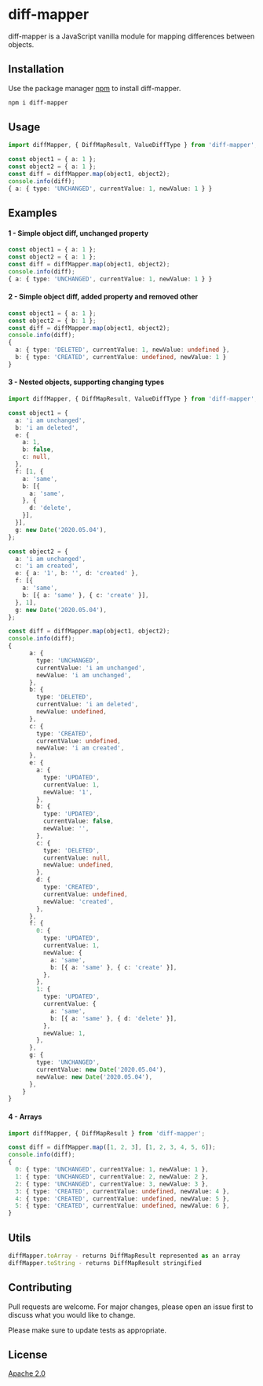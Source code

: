 # diff-mapper

diff-mapper is a JavaScript vanilla module for mapping differences between objects.

## Installation

Use the package manager [npm](https://www.npmjs.com/get-npm) to install diff-mapper.

```bash
npm i diff-mapper
```
## Usage

```typescript
import diffMapper, { DiffMapResult, ValueDiffType } from 'diff-mapper';

const object1 = { a: 1 };
const object2 = { a: 1 };
const diff = diffMapper.map(object1, object2);
console.info(diff);
{ a: { type: 'UNCHANGED', currentValue: 1, newValue: 1 } }
```

## Examples

#### 1 - Simple object diff, unchanged property
```typescript
const object1 = { a: 1 };
const object2 = { a: 1 };
const diff = diffMapper.map(object1, object2);
console.info(diff);
{ a: { type: 'UNCHANGED', currentValue: 1, newValue: 1 } }
```

#### 2 - Simple object diff, added property and removed other
```typescript
const object1 = { a: 1 };
const object2 = { b: 1 };
const diff = diffMapper.map(object1, object2);
console.info(diff);
{
  a: { type: 'DELETED', currentValue: 1, newValue: undefined },
  b: { type: 'CREATED', currentValue: undefined, newValue: 1 }
}
```

#### 3 - Nested objects, supporting changing types
```typescript
import diffMapper, { DiffMapResult, ValueDiffType } from 'diff-mapper';

const object1 = {
  a: 'i am unchanged',
  b: 'i am deleted',
  e: {
    a: 1,
    b: false,
    c: null,
  },
  f: [1, {
    a: 'same',
    b: [{
      a: 'same',
    }, {
      d: 'delete',
    }],
  }],
  g: new Date('2020.05.04'),
};

const object2 = {
  a: 'i am unchanged',
  c: 'i am created',
  e: { a: '1', b: '', d: 'created' },
  f: [{
    a: 'same',
    b: [{ a: 'same' }, { c: 'create' }],
  }, 1],
  g: new Date('2020.05.04'),
};

const diff = diffMapper.map(object1, object2);
console.info(diff);
{
      a: {
        type: 'UNCHANGED',
        currentValue: 'i am unchanged',
        newValue: 'i am unchanged',
      },
      b: {
        type: 'DELETED',
        currentValue: 'i am deleted',
        newValue: undefined,
      },
      c: {
        type: 'CREATED',
        currentValue: undefined,
        newValue: 'i am created',
      },
      e: {
        a: {
          type: 'UPDATED',
          currentValue: 1,
          newValue: '1',
        },
        b: {
          type: 'UPDATED',
          currentValue: false,
          newValue: '',
        },
        c: {
          type: 'DELETED',
          currentValue: null,
          newValue: undefined,
        },
        d: {
          type: 'CREATED',
          currentValue: undefined,
          newValue: 'created',
        },
      },
      f: {
        0: {
          type: 'UPDATED',
          currentValue: 1,
          newValue: {
            a: 'same',
            b: [{ a: 'same' }, { c: 'create' }],
          },
        },
        1: {
          type: 'UPDATED',
          currentValue: {
            a: 'same',
            b: [{ a: 'same' }, { d: 'delete' }],
          },
          newValue: 1,
        },
      },
      g: {
        type: 'UNCHANGED',
        currentValue: new Date('2020.05.04'),
        newValue: new Date('2020.05.04'),
      },
    }
}
```
#### 4 - Arrays
```typescript
import diffMapper, { DiffMapResult } from 'diff-mapper';

const diff = diffMapper.map([1, 2, 3], [1, 2, 3, 4, 5, 6]);
console.info(diff);
{
  0: { type: 'UNCHANGED', currentValue: 1, newValue: 1 },
  1: { type: 'UNCHANGED', currentValue: 2, newValue: 2 },
  2: { type: 'UNCHANGED', currentValue: 3, newValue: 3 },
  3: { type: 'CREATED', currentValue: undefined, newValue: 4 },
  4: { type: 'CREATED', currentValue: undefined, newValue: 5 },
  5: { type: 'CREATED', currentValue: undefined, newValue: 6 },
}
```
## Utils

```typescript
diffMapper.toArray - returns DiffMapResult represented as an array
diffMapper.toString - returns DiffMapResult stringified
```

## Contributing
Pull requests are welcome. For major changes, please open an issue first to discuss what you would like to change.

Please make sure to update tests as appropriate.

## License
[Apache 2.0](https://choosealicense.com/licenses/apache-2.0/)
